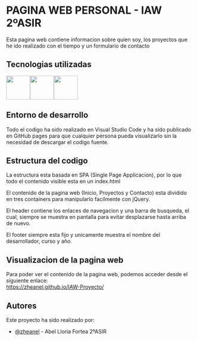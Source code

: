 # PAGINA WEB PERSONAL - IAW 2ºASIR

Esta pagina web contiene informacion sobre quien soy, los proyectos que he ido realizado con el tiempo y un formulario de contacto


## Tecnologias utilizadas

<p align="left"><img src="https://user-images.githubusercontent.com/25181517/192158954-f88b5814-d510-4564-b285-dff7d6400dad.png" height="64px" /><img src="https://user-images.githubusercontent.com/25181517/183898054-b3d693d4-dafb-4808-a509-bab54cf5de34.png" height="64px" /><img src="https://static.wikia.nocookie.net/programa/images/6/62/Jquery.png/revision/latest?cb=20161203132816&path-prefix=es" height="64px" /></p>

## Entorno de desarrollo

Todo el codigo ha sido realizado en Visual Studio Code y ha sido publicado en GitHub pages para que cualquier persona pueda visualizarlo sin la necesidad de descargar el codigo fuente.

## Estructura del codigo

La estructura esta basada en SPA (Single Page Applicacion), por lo que todo el contenido visible esta en un index.html 

El contenido de la pagina web (Inicio, Proyectos y Contacto) esta dividido en tres containers para manipularlo facilmente con jQuery.

El header contiene los enlaces de navegacion y una barra de busqueda, el cual, siempre se muestra en pantalla para evitar desplazarse hasta arriba de nuevo.

El footer siempre esta fijo y unicamente muestra el nombre del desarrollador, curso y año.

## Visualizacion de la pagina web

Para poder ver el contenido de la pagina web, podemos acceder desde el siguiente enlace: <br> https://zheanel.github.io/IAW-Proyecto/

## Autores

Este proyecto ha sido realizado por:
- [@zheanel](https://www.github.com/zheanel) - Abel Lloria Fortea 2ºASIR
